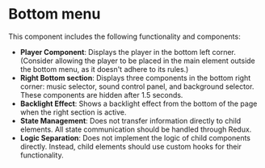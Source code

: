 # Bottom menu

This component includes the following functionality and components:

* **Player Component**: Displays the player in the bottom left corner. (Consider allowing the player to be placed in the main element outside the bottom menu, as it doesn't adhere to its rules.)
* **Right Bottom section**: Displays three components in the bottom right corner: music selector, sound control panel, and background selector. These components are hidden after 1.5 seconds.
* **Backlight Effect**: Shows a backlight effect from the bottom of the page when the right section is active.
* **State Management**: Does not transfer information directly to child elements. All state communication should be handled through Redux.
* **Logic Separation**: Does not implement the logic of child components directly. Instead, child elements should use custom hooks for their functionality.
